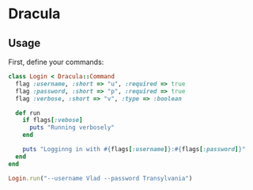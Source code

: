 # Dracula

## Usage

First, define your commands:

``` ruby
class Login < Dracula::Command
  flag :username, :short => "u", :required => true
  flag :password, :short => "p", :required => true
  flag :verbose, :short => "v", :type => :boolean

  def run
    if flags[:vebose]
      puts "Running verbosely"
    end

    puts "Logginng in with #{flags[:username]}:#{flags[:password]}"
  end
end
```

``` ruby
Login.run("--username Vlad --password Transylvania")
```
